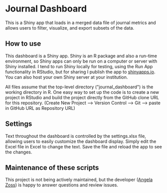 # Journal Dashboard

This is a Shiny app that loads in a merged data file of journal metrics and allows users to filter, visualize, and export subsets of the data.

## How to use

This dashboard is a Shiny app. Shiny is an R package and also a run-time environment, so Shiny apps can only be run on a computer or server with Shiny installed. I tend to run Shiny locally for testing, using the Run App functionality in RStudio, but for sharing I publish the app to [shinyapps.io](https://www.shinyapps.io/). You can also host your own Shiny server at your institution.

All files assume that the top-level directory ("journal_dashboard") is the working directory in R. One easy way to set up the code is to create a new project in RStudio and build the project directly from the GitHub clone URL for this repository. (Create New Project --> Version Control --> Git --> paste in GitHub URL as Repository URL)

## Settings

Text throughout the dashboard is controlled by the settings.xlsx file, allowing users to easily customize the dashboard display. Simply edit the Excel file in Excel to change the text. Save the file and reload the app to see the changes.

## Maintenance of these scripts

This project is not being actively maintained, but the developer ([Angela Zoss](https://library.duke.edu/about/directory/staff/angela.zoss)) is happy to answer questions and review issues.
